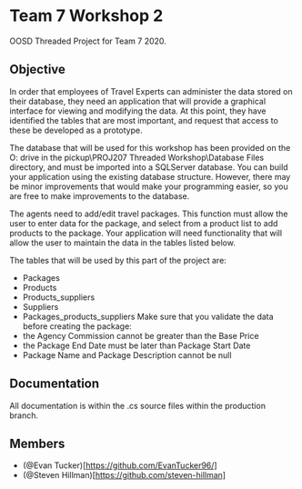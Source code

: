# Team 7 Workshop 2
OOSD Threaded Project for Team 7 2020.

## Objective
In order that employees of Travel Experts can administer the data stored on their database, they need an application that will provide a graphical interface for viewing and modifying the data.  At this point, they have identified the tables that are most important, and request that access to these be developed as a prototype.

The database that will be used for this workshop has been provided on the O: drive in the pickup\PROJ207 Threaded Workshop\Database Files directory, and must be imported into a SQLServer database.  You can build your application using the existing database structure. However, there may be minor improvements that would make your programming easier, so you are free to make improvements to the database.

The agents need to add/edit travel packages.  This function must allow the user to enter data for the package, and select from a product list to add products to the package. Your application will need functionality that will allow the user to maintain the data in the tables listed below.

The tables that will be used by this part of the project are:
- Packages
- Products
- Products_suppliers
- Suppliers
- Packages_products_suppliers
Make sure that you validate the data before creating the package:
- the Agency Commission cannot be greater than the Base Price
- the Package End Date must be later than Package Start Date
- Package Name and Package Description cannot be null

## Documentation
All documentation is within the .cs source files within the production branch.

## Members
- (@Evan Tucker)[https://github.com/EvanTucker96/]
- (@Steven Hillman)[https://github.com/steven-hillman]